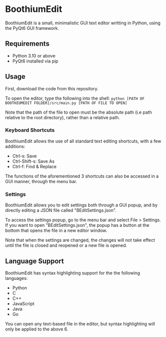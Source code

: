 # BoothiumEdit

BoothiumEdit is a small, minimalistic GUI text editor writting in Python, using the PyQt6 GUI framework.

## Requirements

- Python 3.10 or above
- PyQt6 installed via pip

## Usage

First, download the code from this repository.

To open the editor, type the following into the shell:
`python [PATH OF BOOTHIUMEDIT FOLDER]/src/main.py [PATH OF FILE TO OPEN]`

Note that the path of the file to open must be the absolute path (i.e path relative to the root directory), rather than a relative path.

### Keyboard Shortcuts

BoothiumEdit allows the use of all standard text editing shortcuts, with a few additions:

- Ctrl-s: Save
- Ctrl-Shift-s: Save As
- Ctrl-f: Find & Replace

The functions of the aforementioned 3 shortcuts can also be accessed in a GUI manner, through the menu bar.

### Settings

BoothiumEdit allows you to edit settings both through a GUI popup, and by directly editing a JSON file called "BEditSettings.json".

To access the settings popup, go to the menu bar and select File > Settings. If you want to open "BEditSettings.json", the popup has a button at the bottom that opens the file in a new editor window.

Note that when the settings are changed, the changes will not take effect until the file is closed and reopened or a new file is opened.

## Language Support

BoothiumEdit has syntax highlighting support for the the following languages:

- Python
- C
- C++
- JavaScript
- Java
- Go

You can open any text-based file in the editor, but syntax highlighting will only be applied to the above 6.